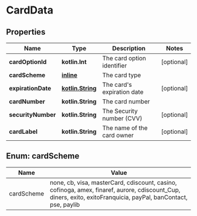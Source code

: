 
# CardData

## Properties
Name | Type | Description | Notes
------------ | ------------- | ------------- | -------------
**cardOptionId** | **kotlin.Int** | The card option identifier |  [optional]
**cardScheme** | [**inline**](#CardSchemeEnum) | The card type | 
**expirationDate** | [**kotlin.String**](kotlin.String.md) | The card&#39;s expiration date |  [optional]
**cardNumber** | **kotlin.String** | The card number | 
**securityNumber** | **kotlin.String** | The Security number (CVV) |  [optional]
**cardLabel** | **kotlin.String** | The name of the card owner |  [optional]


<a name="CardSchemeEnum"></a>
## Enum: cardScheme
Name | Value
---- | -----
cardScheme | none, cb, visa, masterCard, cdiscount, casino, cofinoga, amex, finaref, aurore, cdiscount_Cup, diners, exito, exitoFranquicia, payPal, banContact, pse, paylib



